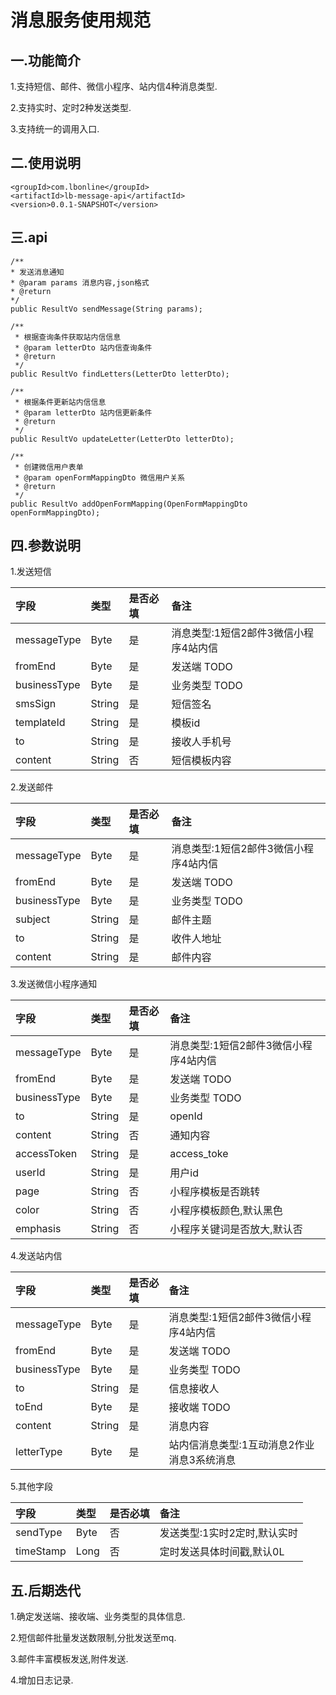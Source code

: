 # 消息服务使用规范

## 一.功能简介

1.支持短信、邮件、微信小程序、站内信4种消息类型.

2.支持实时、定时2种发送类型.

3.支持统一的调用入口.

## 二.使用说明

```
<groupId>com.lbonline</groupId>
<artifactId>lb-message-api</artifactId>
<version>0.0.1-SNAPSHOT</version>
```

## 三.api

```
/**
* 发送消息通知
* @param params 消息内容,json格式
* @return
*/
public ResultVo sendMessage(String params);

/**
 * 根据查询条件获取站内信信息
 * @param letterDto 站内信查询条件
 * @return
 */
public ResultVo findLetters(LetterDto letterDto);

/**
 * 根据条件更新站内信信息
 * @param letterDto 站内信更新条件
 * @return
 */
public ResultVo updateLetter(LetterDto letterDto);

/**
 * 创建微信用户表单
 * @param openFormMappingDto 微信用户关系
 * @return
 */
public ResultVo addOpenFormMapping(OpenFormMappingDto openFormMappingDto);
```

## 四.参数说明

1.发送短信

| 字段 | 类型 | 是否必填 | 备注 |
| :--- | :--- | :--- | :--- |
| messageType | Byte | 是 | 消息类型:1短信2邮件3微信小程序4站内信 |
| fromEnd | Byte | 是 | 发送端 TODO |
| businessType | Byte | 是 | 业务类型 TODO |
| smsSign | String | 是 | 短信签名 |
| templateId | String | 是 | 模板id |
| to | String | 是 | 接收人手机号 |
| content | String | 否 | 短信模板内容 |

2.发送邮件

| 字段 | 类型 | 是否必填 | 备注 |
| :--- | :--- | :--- | :--- |
| messageType | Byte | 是 | 消息类型:1短信2邮件3微信小程序4站内信 |
| fromEnd | Byte | 是 | 发送端 TODO |
| businessType | Byte | 是 | 业务类型 TODO |
| subject | String | 是 | 邮件主题 |
| to | String | 是 | 收件人地址 |
| content | String | 是 | 邮件内容 |

3.发送微信小程序通知

| 字段 | 类型 | 是否必填 | 备注 |
| :--- | :--- | :--- | :--- |
| messageType | Byte | 是 | 消息类型:1短信2邮件3微信小程序4站内信 |
| fromEnd | Byte | 是 | 发送端 TODO |
| businessType | Byte | 是 | 业务类型 TODO |
| to | String | 是 | openId |
| content | String | 否 | 通知内容 |
| accessToken | String | 是 | access\_toke |
| userId | String | 是 | 用户id |
| page | String | 否 | 小程序模板是否跳转 |
| color | String | 否 | 小程序模板颜色,默认黑色 |
| emphasis | String | 否 | 小程序关键词是否放大,默认否 |

4.发送站内信

| 字段 | 类型 | 是否必填 | 备注 |
| :--- | :--- | :--- | :--- |
| messageType | Byte | 是 | 消息类型:1短信2邮件3微信小程序4站内信 |
| fromEnd | Byte | 是 | 发送端 TODO |
| businessType | Byte | 是 | 业务类型 TODO |
| to | String | 是 | 信息接收人 |
| toEnd | Byte | 是 | 接收端 TODO |
| content | String | 是 | 消息内容 |
| letterType | Byte | 是 | 站内信消息类型:1互动消息2作业消息3系统消息 |

5.其他字段

| 字段 | 类型 | 是否必填 | 备注 |
| :--- | :--- | :--- | :--- |
| sendType | Byte | 否 | 发送类型:1实时2定时,默认实时 |
| timeStamp | Long | 否 | 定时发送具体时间戳,默认0L |

## 五.后期迭代

1.确定发送端、接收端、业务类型的具体信息.

2.短信邮件批量发送数限制,分批发送至mq.

3.邮件丰富模板发送,附件发送.

4.增加日志记录.





